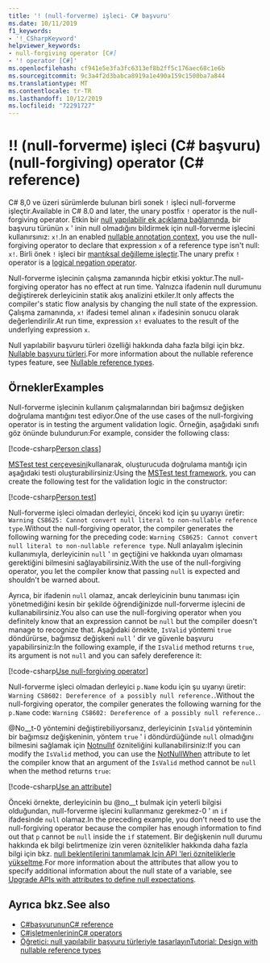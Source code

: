 ```yaml
---
title: '! (null-forverme) işleci- C# başvuru'
ms.date: 10/11/2019
f1_keywords:
- '!_CSharpKeyword'
helpviewer_keywords:
- null-forgiving operator [C#]
- '! operator [C#]'
ms.openlocfilehash: cf941e5e3fa3fc6313ef8b2ff5c176aec68c1e6b
ms.sourcegitcommit: 9c3a4f2d3babca8919a1e490a159c1500ba7a844
ms.translationtype: MT
ms.contentlocale: tr-TR
ms.lasthandoff: 10/12/2019
ms.locfileid: "72291727"
---
```

# <a name="-null-forgiving-operator-c-reference"></a><span data-ttu-id="7ce5c-103">!</span><span class="sxs-lookup"><span data-stu-id="7ce5c-103">!</span></span> <span data-ttu-id="7ce5c-104">(null-forverme) işleci (C# başvuru)</span><span class="sxs-lookup"><span data-stu-id="7ce5c-104">(null-forgiving) operator (C# reference)</span></span>

<span data-ttu-id="7ce5c-105">C# 8,0 ve üzeri sürümlerde bulunan birli sonek `!` işleci null-forverme işleçtir.</span><span class="sxs-lookup"><span data-stu-id="7ce5c-105">Available in C# 8.0 and later, the unary postfix `!` operator is the null-forgiving operator.</span></span> <span data-ttu-id="7ce5c-106">Etkin bir [null yapılabilir ek açıklama bağlamında](../../nullable-references.md#nullable-annotation-context), bir başvuru türünün `x` ' inin null olmadığını bildirmek için null-forverme işlecini kullanırsınız: `x!`.</span><span class="sxs-lookup"><span data-stu-id="7ce5c-106">In an enabled [nullable annotation context](../../nullable-references.md#nullable-annotation-context), you use the null-forgiving operator to declare that expression `x` of a reference type isn't null: `x!`.</span></span> <span data-ttu-id="7ce5c-107">Birli önek `!` işleci bir [mantıksal değilleme işleçtir](boolean-logical-operators.md#logical-negation-operator-).</span><span class="sxs-lookup"><span data-stu-id="7ce5c-107">The unary prefix `!` operator is a [logical negation operator](boolean-logical-operators.md#logical-negation-operator-).</span></span>

<span data-ttu-id="7ce5c-108">Null-forverme işlecinin çalışma zamanında hiçbir etkisi yoktur.</span><span class="sxs-lookup"><span data-stu-id="7ce5c-108">The null-forgiving operator has no effect at run time.</span></span> <span data-ttu-id="7ce5c-109">Yalnızca ifadenin null durumunu değiştirerek derleyicinin statik akış analizini etkiler.</span><span class="sxs-lookup"><span data-stu-id="7ce5c-109">It only affects the compiler's static flow analysis by changing the null state of the expression.</span></span> <span data-ttu-id="7ce5c-110">Çalışma zamanında, `x!` ifadesi temel alınan `x` ifadesinin sonucu olarak değerlendirilir.</span><span class="sxs-lookup"><span data-stu-id="7ce5c-110">At run time, expression `x!` evaluates to the result of the underlying expression `x`.</span></span>

<span data-ttu-id="7ce5c-111">Null yapılabilir başvuru türleri özelliği hakkında daha fazla bilgi için bkz. [Nullable başvuru türleri](../../nullable-references.md).</span><span class="sxs-lookup"><span data-stu-id="7ce5c-111">For more information about the nullable reference types feature, see [Nullable reference types](../../nullable-references.md).</span></span>

## <a name="examples"></a><span data-ttu-id="7ce5c-112">Örnekler</span><span class="sxs-lookup"><span data-stu-id="7ce5c-112">Examples</span></span>

<span data-ttu-id="7ce5c-113">Null-forverme işlecinin kullanım çalışmalarından biri bağımsız değişken doğrulama mantığını test ediyor.</span><span class="sxs-lookup"><span data-stu-id="7ce5c-113">One of the use cases of the null-forgiving operator is in testing the argument validation logic.</span></span> <span data-ttu-id="7ce5c-114">Örneğin, aşağıdaki sınıfı göz önünde bulundurun:</span><span class="sxs-lookup"><span data-stu-id="7ce5c-114">For example, consider the following class:</span></span>

[!code-csharp[Person class](~/samples/csharp/language-reference/operators/NullForgivingOperator.cs#PersonClass)]

<span data-ttu-id="7ce5c-115">[MSTest test çerçevesini](../../../core/testing/unit-testing-with-mstest.md)kullanarak, oluşturucuda doğrulama mantığı için aşağıdaki testi oluşturabilirsiniz:</span><span class="sxs-lookup"><span data-stu-id="7ce5c-115">Using the [MSTest test framework](../../../core/testing/unit-testing-with-mstest.md), you can create the following test for the validation logic in the constructor:</span></span>

[!code-csharp[Person test](~/samples/csharp/language-reference/operators/NullForgivingOperator.cs#TestPerson)]

<span data-ttu-id="7ce5c-116">Null-forverme işleci olmadan derleyici, önceki kod için şu uyarıyı üretir: `Warning CS8625: Cannot convert null literal to non-nullable reference type`.</span><span class="sxs-lookup"><span data-stu-id="7ce5c-116">Without the null-forgiving operator, the compiler generates the following warning for the preceding code: `Warning CS8625: Cannot convert null literal to non-nullable reference type`.</span></span> <span data-ttu-id="7ce5c-117">Null anlayalım işlecinin kullanımıyla, derleyicinin `null` ' ın geçtiğini ve hakkında uyarı olmaması gerektiğini bilmesini sağlayabilirsiniz.</span><span class="sxs-lookup"><span data-stu-id="7ce5c-117">With the use of the null-forgiving operator, you let the compiler know that passing `null` is expected and shouldn't be warned about.</span></span>

<span data-ttu-id="7ce5c-118">Ayrıca, bir ifadenin `null` olamaz, ancak derleyicinin bunu tanıması için yönetmediğini kesin bir şekilde öğrendiğinizde null-forverme işlecini de kullanabilirsiniz.</span><span class="sxs-lookup"><span data-stu-id="7ce5c-118">You also can use the null-forgiving operator when you definitely know that an expression cannot be `null` but the compiler doesn't manage to recognize that.</span></span> <span data-ttu-id="7ce5c-119">Aşağıdaki örnekte, `IsValid` yöntemi `true` döndürürse, bağımsız değişkeni `null` ' dir ve güvenle başvuru yapabilirsiniz:</span><span class="sxs-lookup"><span data-stu-id="7ce5c-119">In the following example, if the `IsValid` method returns `true`, its argument is not `null` and you can safely dereference it:</span></span>

[!code-csharp[Use null-forgiving operator](~/samples/csharp/language-reference/operators/NullForgivingOperator.cs#UseNullForgiving)]

<span data-ttu-id="7ce5c-120">Null-forverme işleci olmadan derleyici `p.Name` kodu için şu uyarıyı üretir: `Warning CS8602: Dereference of a possibly null reference.`.</span><span class="sxs-lookup"><span data-stu-id="7ce5c-120">Without the null-forgiving operator, the compiler generates the following warning for the `p.Name` code: `Warning CS8602: Dereference of a possibly null reference.`.</span></span>

<span data-ttu-id="7ce5c-121">@No__t-0 yöntemini değiştirebiliyorsanız, derleyicinin `IsValid` yönteminin bir bağımsız değişkeninin, yöntem `true` ' i döndürdüğünde `null` olmadığını bilmesini sağlamak için [Notnullıf](xref:System.Diagnostics.CodeAnalysis.NotNullWhenAttribute) özniteliğini kullanabilirsiniz:</span><span class="sxs-lookup"><span data-stu-id="7ce5c-121">If you can modify the `IsValid` method, you can use the [NotNullWhen](xref:System.Diagnostics.CodeAnalysis.NotNullWhenAttribute) attribute to let the compiler know that an argument of the `IsValid` method cannot be `null` when the method returns `true`:</span></span>

[!code-csharp[Use an attribute](~/samples/csharp/language-reference/operators/NullForgivingOperator.cs#UseAttribute)]

<span data-ttu-id="7ce5c-122">Önceki örnekte, derleyicinin bu @no__t bulmak için yeterli bilgisi olduğundan, null-forverme işlecini kullanmanız gerekmez-0 ' ın `if` ifadesinde `null` olamaz.</span><span class="sxs-lookup"><span data-stu-id="7ce5c-122">In the preceding example, you don't need to use the null-forgiving operator because the compiler has enough information to find out that `p` cannot be `null` inside the `if` statement.</span></span> <span data-ttu-id="7ce5c-123">Bir değişkenin null durumu hakkında ek bilgi belirtmenize izin veren öznitelikler hakkında daha fazla bilgi için bkz. [null beklentilerini tanımlamak Için API 'leri özniteliklerle yükseltme](../../nullable-attributes.md).</span><span class="sxs-lookup"><span data-stu-id="7ce5c-123">For more information about the attributes that allow you to specify additional information about the null state of a variable, see [Upgrade APIs with attributes to define null expectations](../../nullable-attributes.md).</span></span>

## <a name="see-also"></a><span data-ttu-id="7ce5c-124">Ayrıca bkz.</span><span class="sxs-lookup"><span data-stu-id="7ce5c-124">See also</span></span>

- [<span data-ttu-id="7ce5c-125">C#başvurunun</span><span class="sxs-lookup"><span data-stu-id="7ce5c-125">C# reference</span></span>](../index.md)
- [<span data-ttu-id="7ce5c-126">C#işletmenlerinin</span><span class="sxs-lookup"><span data-stu-id="7ce5c-126">C# operators</span></span>](index.md)
- [<span data-ttu-id="7ce5c-127">Öğretici: null yapılabilir başvuru türleriyle tasarlayın</span><span class="sxs-lookup"><span data-stu-id="7ce5c-127">Tutorial: Design with nullable reference types</span></span>](../../tutorials/nullable-reference-types.md)
